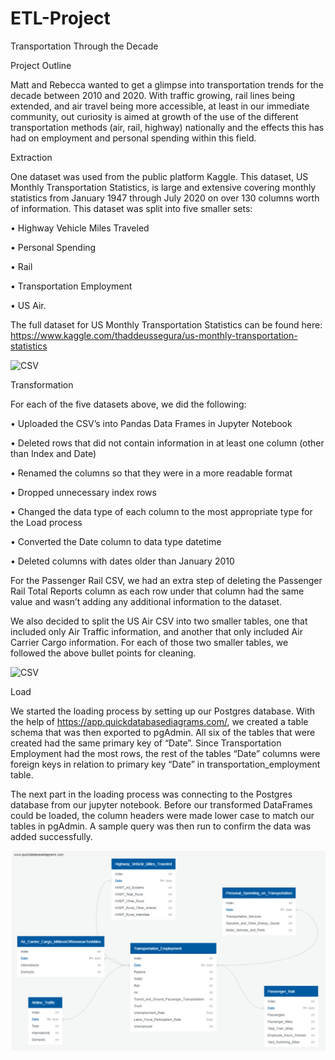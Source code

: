 # ETL-Project
Transportation Through the Decade

Project Outline

Matt and Rebecca wanted to get a glimpse into transportation trends for the decade between 2010 and 2020. With traffic growing, rail lines being extended, and air travel being more accessible, at least in our immediate community, out curiosity is aimed at growth of the use of the different transportation methods (air, rail, highway) nationally and the effects this has had on employment and personal spending within this field. 


Extraction

One dataset was used from the public platform Kaggle. This dataset, US Monthly Transportation Statistics, is large and extensive covering monthly statistics from January 1947 through July 2020 on over 130 columns worth of information. This dataset was split into five smaller sets: 

•	Highway Vehicle Miles Traveled

•	Personal Spending

•	Rail

•	Transportation Employment

•	US Air. 

The full dataset for US Monthly Transportation Statistics can be found here: https://www.kaggle.com/thaddeussegura/us-monthly-transportation-statistics

![CSV](Images/HighwayVehicleMilesTraveledMID.png)

Transformation

For each of the five datasets above, we did the following:

•	Uploaded the CSV’s into Pandas Data Frames in Jupyter Notebook

•	Deleted rows that did not contain information in at least one column (other than Index and Date)

•	Renamed the columns so that they were in a more readable format

•	Dropped unnecessary index rows

•	Changed the data type of each column to the most appropriate type for the Load process

•	Converted the Date column to data type datetime

•	Deleted columns with dates older than January 2010

For the Passenger Rail CSV, we had an extra step of deleting the Passenger Rail Total Reports column as each row under that column had the same value and wasn’t adding any additional information to the dataset.

We also decided to split the US Air CSV into two smaller tables, one that included only Air Traffic information, and another that only included Air Carrier Cargo information. For each of those two smaller tables, we followed the above bullet points for cleaning.

![CSV](Images/FullTable.PNG)

Load 

We started the loading process by setting up our Postgres database. With the help of https://app.quickdatabasediagrams.com/, we created a table schema that was then exported to pgAdmin. All six of the tables that were created had the same primary key of “Date”. Since Transportation Employment had the most rows, the rest of the tables “Date” columns were foreign keys in relation to primary key “Date” in transportation_employment table. 

The next part in the loading process was connecting to the Postgres database from our jupyter notebook. Before our transformed DataFrames could be loaded, the column headers were made lower case to match our tables in pgAdmin. A sample query was then run to confirm the data was added successfully. 

![ERD](Images/ERD.png)
